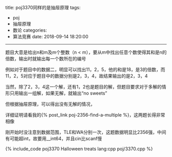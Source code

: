 title: poj3370同样的是抽屉原理
tags:
  - poj
  - 抽屉原理
  - 数论
categories:
  - 算法竞赛
date: 2018-09-14 18:20:00
---

题目大意是给出n和m及m个整数（n < m），要从m中找出任意个数使得其和是n的倍数，输出时就输出每一个数所在的编号

例如对于题目中的数据二，明显可以找出11，2，5，他的和是18，是3的倍数，而11，2，5对应于题目中的数据分别是2，3，4，故结果输出的是2，3，4

当然，除了2，3，4这一个解，还有1，2也是题目的解，但题目要求对于多解的情形只用输出一组解，如果无解，就输出“no sweets”

但根据抽屉原理，可以得出没有无解的情况，

详细证明请看我的{% post_link poj-2356-find-a-multiple %}，这两题长得非常相像

刚开始时没注意到数据范围，TLE和WA分别一次，这题数据明显比2356强，中间有可能超int，故要用__int64，并且cin比scanf慢

{% include_code poj3370 Halloween treats lang:cpp poj/3370.cpp %}